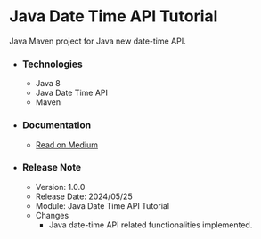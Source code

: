 # Java Date Time API Tutorial
Java Maven project for Java new date-time API.

* ### Technologies
    * Java 8
    * Java Date Time API
    * Maven

* ### Documentation
    * [Read on Medium](https://sachithariyathilaka.medium.com/new-date-time-api-in-java-55f852a4ec3d)

* ### Release Note

    * Version: 1.0.0
    * Release Date: 2024/05/25
    * Module: Java Date Time API Tutorial
    * Changes
        * Java date-time API related functionalities implemented.

